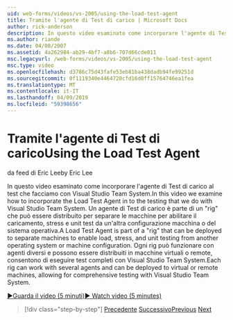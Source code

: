 ```yaml
---
uid: web-forms/videos/vs-2005/using-the-load-test-agent
title: Tramite l'agente di Test di carico | Microsoft Docs
author: rick-anderson
description: In questo video esaminato come incorporare l'agente di Test di carico al test che facciamo con Visual Studio Team System. Un agente di Test di carico è parte di un '...
ms.author: riande
ms.date: 04/08/2007
ms.assetid: 4a262984-ab29-4bf7-a8b6-707d66cde011
msc.legacyurl: /web-forms/videos/vs-2005/using-the-load-test-agent
msc.type: video
ms.openlocfilehash: d3786c75d43fafe53eb81ba438dadb94fe99251d
ms.sourcegitcommit: 0f1119340e4464720cfd16d0ff15764746ea1fea
ms.translationtype: MT
ms.contentlocale: it-IT
ms.lasthandoff: 04/09/2019
ms.locfileid: "59398656"
---
```

# <a name="using-the-load-test-agent"></a><span data-ttu-id="1adb4-104">Tramite l'agente di Test di carico</span><span class="sxs-lookup"><span data-stu-id="1adb4-104">Using the Load Test Agent</span></span>

<span data-ttu-id="1adb4-105">da feed di Eric Lee</span><span class="sxs-lookup"><span data-stu-id="1adb4-105">by Eric Lee</span></span>

<span data-ttu-id="1adb4-106">In questo video esaminato come incorporare l'agente di Test di carico al test che facciamo con Visual Studio Team System.</span><span class="sxs-lookup"><span data-stu-id="1adb4-106">In this video we examine how to incorporate the Load Test Agent in to the testing that we do with Visual Studio Team System.</span></span> <span data-ttu-id="1adb4-107">Un agente di Test di carico è parte di un "rig" che può essere distribuito per separare le macchine per abilitare il caricamento, stress e unit test da un'altra configurazione macchina o del sistema operativa.</span><span class="sxs-lookup"><span data-stu-id="1adb4-107">A Load Test Agent is part of a "rig" that can be deployed to separate machines to enable load, stress, and unit testing from another operating system or machine configuration.</span></span> <span data-ttu-id="1adb4-108">Ogni rig può funzionare con agenti diversi e possono essere distribuiti in macchine virtuali o remote, consentono di eseguire test completi con Visual Studio Team System.</span><span class="sxs-lookup"><span data-stu-id="1adb4-108">Each rig can work with several agents and can be deployed to virtual or remote machines, allowing for comprehensive testing with Visual Studio Team System.</span></span>

[<span data-ttu-id="1adb4-109">&#9654;Guarda il video (5 minuti)</span><span class="sxs-lookup"><span data-stu-id="1adb4-109">&#9654; Watch video (5 minutes)</span></span>](https://channel9.msdn.com/Blogs/ASP-NET-Site-Videos/using-the-load-test-agent)

> [!div class="step-by-step"]
> <span data-ttu-id="1adb4-110">[Precedente](the-effects-of-caching.md)
> [Successivo](the-effects-of-viewstate.md)</span><span class="sxs-lookup"><span data-stu-id="1adb4-110">[Previous](the-effects-of-caching.md)
[Next](the-effects-of-viewstate.md)</span></span>
